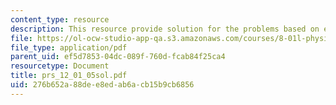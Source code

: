 ```yaml
---
content_type: resource
description: This resource provide solution for the problems based on energy.
file: https://ol-ocw-studio-app-qa.s3.amazonaws.com/courses/8-01l-physics-i-classical-mechanics-fall-2005/276b652a88dee8edab6acb15b9cb6856_prs_12_01_05sol.pdf
file_type: application/pdf
parent_uid: ef5d7853-04dc-089f-760d-fcab84f25ca4
resourcetype: Document
title: prs_12_01_05sol.pdf
uid: 276b652a-88de-e8ed-ab6a-cb15b9cb6856
---
```

